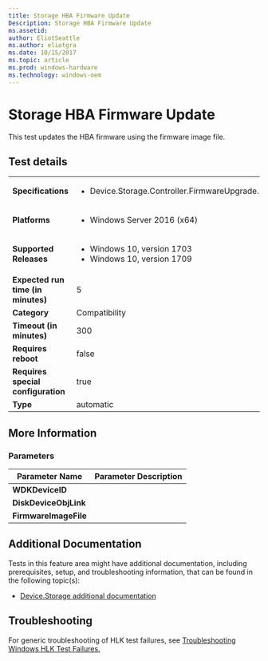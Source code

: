 ```yaml
---
title: Storage HBA Firmware Update
Description: Storage HBA Firmware Update
ms.assetid: 
author: EliotSeattle
ms.author: eliotgra
ms.date: 10/15/2017
ms.topic: article
ms.prod: windows-hardware
ms.technology: windows-oem
---
```


# Storage HBA Firmware Update

This test updates the HBA firmware using the firmware image file.

## Test details
|||
|---|---|
| **Specifications**  | <ul><li>Device.Storage.Controller.FirmwareUpgrade.BasicFunction</li></ul> |  
| **Platforms**   | <ul><li>Windows Server 2016 (x64)</li></ul> |
| **Supported Releases** | <ul><li>Windows 10, version 1703</li><li>Windows 10, version 1709</li></ul> |
|**Expected run time (in minutes)**| 5 |
|**Category**| Compatibility |
|**Timeout (in minutes)**| 300 |
|**Requires reboot**| false |
|**Requires special configuration**| true |
|**Type**| automatic |

## More Information
### Parameters
| Parameter Name | Parameter Description |
| -------------- | ----------------------|
| **WDKDeviceID** |  |
| **DiskDeviceObjLink** |  |
| **FirmwareImageFile** |  |



## Additional Documentation
Tests in this feature area might have additional documentation, including prerequisites, setup, and troubleshooting information, that can be found in the following topic(s): <ul><li>[Device.Storage additional documentation](https:\//docs.microsoft.com/en-us/windows-hardware/test/hlk/testref/device-storage-additional-documentation.md)</li></ul>

## Troubleshooting
For generic troubleshooting of HLK test failures, see [Troubleshooting Windows HLK Test Failures.](https://docs.microsoft.com/en-us/windows-hardware/HLK/troubleshooting.html)